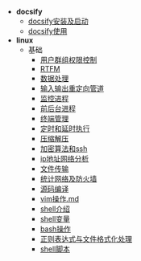 - **docsify**
  - [docsify安装及启动](docsify/docsify安装及启动.md)
  - [docsify使用](docsify/docsify使用.md)
- **linux**
  - 基础
    - [用户群组权限控制](linux/linux日常/20200309_用户群组权限控制.md)
    - [RTFM](linux/linux日常/20200310_RTFM.md)
    - [数据处理](linux/linux日常/20200315_数据处理.md)
    - [输入输出重定向管道](linux/linux日常/20200316_输入输出重定向管道.md)
    - [监控进程](linux/linux日常/20200317_监控进程.md)
    - [前后台进程](linux/linux日常/20200319_前后台进程.md)
    - [终端管理](linux/linux日常/20200320_终端管理.md)
    - [定时和延时执行](linux/linux日常/20200321_定时和延时执行.md)
    - [压缩解压](linux/linux日常/20200322_压缩解压.md)
    - [加密算法和ssh](linux/linux日常/20200323_加密算法和ssh.md)
    - [ip地址网络分析](linux/linux日常/20200324_ip地址网络分析.md)
    - [文件传输](linux/linux日常/20200324_文件传输.md)
    - [统计网络及防火墙](linux/linux日常/20200325_统计网络及防火墙.md)
    - [源码编译](linux/linux日常/20200326_源码编译.md)
    - [vim操作.md](linux/linux日常/20200330_vim操作.md)
    - [shell介绍](linux/linux日常/20200413_shell介绍.md)
    - [shell变量](linux/linux日常/20200414_shell变量.md)
    - [bash操作](linux/linux日常/20200421_bash操作.md)
    - [正则表达式与文件格式化处理](linux/linux日常/20200422_正则表达式与文件格式化处理.md)
    - [shell脚本](linux/linux日常/20200426_shell脚本.md)